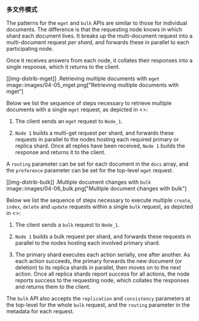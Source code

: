 ### 多文件模式

The patterns for the `mget` and `bulk` APIs are similar to those for
individual documents. The difference is that the requesting node knows in
which shard each document lives. It breaks up the multi-document request into
a multi-document request _per shard_, and forwards these in parallel to each
participating node.

Once it receives answers from each node, it collates their responses
into a single response, which it returns to the client.

[[img-distrib-mget]]
.Retrieving multiple documents with `mget`
image::images/04-05_mget.png["Retrieving multiple documents with mget"]

Below we list the sequence of steps necessary to retrieve multiple documents
with a single `mget` request, as depicted in <<img-distrib-mget>>:

1. The client sends an `mget` request to `Node_1`.

2. `Node 1` builds a multi-get request per shard, and forwards these
   requests in parallel to the nodes hosting each required primary or replica
   shard. Once all replies have been received, `Node 1` builds the response
   and returns it to the client.

A `routing` parameter can be set for each document in the `docs` array,
and the `preference` parameter can be set for the top-level `mget`
request.

[[img-distrib-bulk]]
.Multiple document changes with `bulk`
image::images/04-06_bulk.png["Multiple document changes with bulk"]

Below we list the sequence of steps necessary to execute multiple
`create`, `index`, `delete` and `update` requests within a single
`bulk` request, as depicted in <<img-distrib-bulk>>:

1. The client sends a `bulk` request to `Node_1`.

2. `Node 1` builds a bulk request per shard, and forwards these requests in
    parallel to the nodes hosting each involved primary shard.

3. The primary shard executes each action serially, one after another. As each
   action succeeds, the primary forwards the new document (or deletion) to its
   replica shards in parallel, then moves on to the next action. Once all
   replica shards report success for all actions, the node reports success to
   the requesting node, which collates the responses and returns them to the
   client.

The `bulk` API also accepts the `replication` and `consistency` parameters
at the top-level for the whole `bulk` request, and the `routing` parameter
in the metadata for each request.


